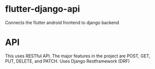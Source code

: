 # flutter-django-api
Connects the flutter android frontend to django backend
# API
This uses RESTful API. The major features in the project are POST, GET, PUT, DELETE, and PATCH. 
Uses Django Restframework (DRF) 
